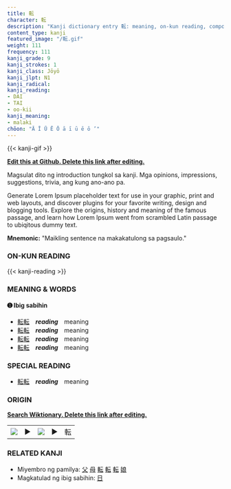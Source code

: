 ```yaml
---
title: 転
character: 転
description: "Kanji dictionary entry 転: meaning, on-kun reading, compounds, origin, related kanji"
content_type: kanji
featured_image: "/転.gif"
weight: 111
frequency: 111
kanji_grade: 9
kanji_strokes: 1
kanji_class: Jōyō
kanji_jlpt: N1
kanji_radical: 
kanji_reading: 
- DAI
- TAI
- oo-kii
kanji_meaning:
- malaki
chōon: "Ā Ī Ū Ē Ō ā ī ū ē ō ’"
---
```

[//]: # (Don't edit the line below. Kanji animated GIF code is automatically generated.)
{{< kanji-gif >}}

[//]: # (Edit below this line.)

**[Edit this at Github. Delete this link after editing.](https://github.com/tim0g/tim/tree/main/content/kanji/転/index.md)**

Magsulat dito ng introduction tungkol sa kanji. Mga opinions, impressions, suggestions, trivia, ang kung ano-ano pa.

Generate Lorem Ipsum placeholder text for use in your graphic, print and web layouts, and discover plugins for your favorite writing, design and blogging tools. Explore the origins, history and meaning of the famous passage, and learn how Lorem Ipsum went from scrambled Latin passage to ubiqitous dummy text.
 
**Mnemonic:** "Maikling sentence na makakatulong sa pagsaulo."

### ON-KUN READING

[//]: # (Don't edit the line below. ON-KUN READING code is automatically generated.)
{{< kanji-reading >}}

### MEANING & WORDS

#### ➊ **Ibig sabihin**
  - [転](../転)[転](../転)　***reading***　meaning
  - [転](../転)[転](../転)　***reading***　meaning
  - [転](../転)[転](../転)　***reading***　meaning
  - [転](../転)[転](../転)　***reading***　meaning

### SPECIAL READING
  - [転](../転)[転](../転)　***reading***　meaning

### ORIGIN

**[Search Wiktionary. Delete this link after editing.](https://wiktionary.org/wiki/転)**
<table class="kanji-table"><tr><td>
<img src="60px-転-bronze.svg.png">
</td><td>▶</td><td>
<img src="60px-転-oracle.svg.png">
</td><td>▶</td>
<td class="kanji-origin">転</td>
</tr></table>

### RELATED KANJI
- Miyembro ng pamilya: [父](../父) [母](../母) [転](../転) [転](../転) [転](../転) [娘](../娘)
- Magkatulad ng ibig sabihin: [日](../日)
